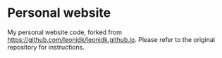 # Personal website

My personal website code, forked from https://github.com/leonidk/leonidk.github.io. Please refer to the original repository for instructions.
